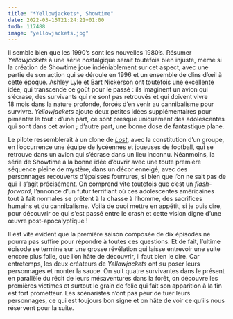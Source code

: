 ```yaml
---
title: "*Yellowjackets*, Showtime"
date: 2022-03-15T21:24:21+01:00
tmdb: 117488 
image: "yellowjackets.jpg"
---
```


Il semble bien que les 1990’s sont les nouvelles 1980’s. Résumer *Yellowjackets* à une série nostalgique serait toutefois bien injuste, même si la création de Showtime joue indéniablement sur cet aspect, avec une partie de son action qui se déroule en 1996 et un ensemble de clins d’œil à cette époque. Ashley Lyle et Bart Nickerson ont toutefois une excellente idée, qui transcende ce goût pour le passé : ils imaginent un avion qui s’écrase, des survivants qui ne sont pas retrouvés et qui doivent vivre 18 mois dans la nature profonde, forcés d’en venir au cannibalisme pour survivre. *Yellowjackets* ajoute deux petites idées supplémentaires pour pimenter le tout : d’une part, ce sont presque uniquement des adolescentes qui sont dans cet avion ; d’autre part, une bonne dose de fantastique plane.

Le pilote ressemblerait à un clone de *[Lost](https://voiretmanger.fr/lost-liebern-abrams-lindelof-abc/)*, avec la constitution d’un groupe, en l’occurrence une équipe de lycéennes et joueuses de football, qui se retrouve dans un avion qui s’écrase dans un lieu inconnu. Néanmoins, la série de Showtime a la bonne idée d’ouvrir avec une toute première séquence pleine de mystère, dans un décor enneigé, avec des personnages recouverts d’épaisses fourrures, si bien que l’on ne sait pas de qui il s’agit précisément. On comprend vite toutefois que c’est un *flash-forward*, l’annonce d’un futur terrifiant où ces adolescentes américaines tout à fait normales se prêtent à la chasse à l’homme, des sacrifices humains et du cannibalisme. Voilà de quoi mettre en appétit, si je puis dire, pour découvrir ce qui s’est passé entre le crash et cette vision digne d’une œuvre post-apocalyptique !

Il est vite évident que la première saison composée de dix épisodes ne pourra pas suffire pour répondre à toutes ces questions. Et de fait, l’ultime épisode se termine sur une grosse révélation qui laisse entrevoir une suite encore plus folle, que l’on hâte de découvrir, il faut bien le dire. Car entretemps, les deux créateurs de *Yellowjackets* ont su poser leurs personnages et monter la sauce. On suit quatre survivantes dans le présent en parallèle du récit de leurs mésaventures dans la forêt, on découvre les premières victimes et surtout le grain de folie qui fait son apparition à la fin est fort prometteur. Les scénaristes n’ont pas peur de tuer leurs personnages, ce qui est toujours bon signe et on hâte de voir ce qu’ils nous réservent pour la suite.

